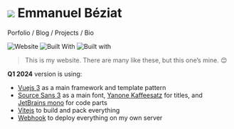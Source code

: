 # ![](public/favicons/favicon-32x32.png) Emmanuel Béziat

Porfolio / Blog / Projects / Bio

![Website](https://img.shields.io/website-up-down-green-red/http/shields.io.svg?maxAge=2592000) ![Built With](https://img.shields.io/badge/built_with-vue.js-green.svg?style=flat
) ![Built with](https://img.shields.io/badge/built_with-vitejs-blue.svg?style=flat)

> This is my website. There are many like these, but this one’s mine. 😊

**Q1 2024** version is using:
* [Vuejs 3](https://vuejs.org/) as a main framework and template pattern
* [Source Sans 3](https://fonts.google.com/specimen/Source+Sans+3) as a main font, [Yanone Kaffeesatz](https://www.yanone.de/fonts/kaffeesatz/) for titles, and [JetBrains mono](https://www.jetbrains.com/fr-fr/lp/mono/) for code parts
* [Vitejs](https://vitejs.dev/) to build and pack everything
* [Webhook](https://github.com/adnanh/webhook) to deploy everything on my own server
